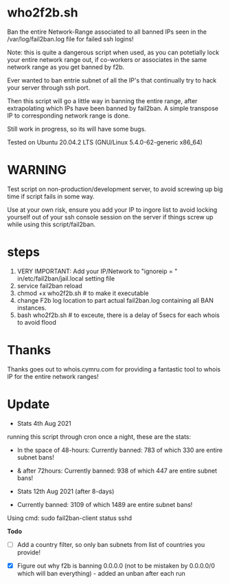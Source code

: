 # who2f2b.sh

Ban the entire Network-Range associated to all banned IPs seen in the /var/log/fail2ban.log file for failed ssh logins!

Note: this is quite a dangerous script when used, as you can potetially lock your entire network range out, if co-workers or associates in the same network range as you get banned by f2b.

Ever wanted to ban entrie subnet of all the IP's that continually try to hack your server through ssh port.

Then this script will go a little way in banning the entire range, after extrapolating which IPs have been banned by fail2ban.  A simple transpose IP to corresponding network range is done.

Still work in progress, so its will have some bugs.

Tested on Ubuntu 20.04.2 LTS (GNU/Linux 5.4.0-62-generic x86_64)

# WARNING

Test script on non-production/development server, to avoid screwing up big time if script fails in some way.

Use at your own risk, ensure you add your IP to ingore list to avoid locking yourself out of your ssh console session on the server if things screw up while using this script/fail2ban.

# steps

1. VERY IMPORTANT: Add your IP/Network to "ignoreip = " in/etc/fail2ban/jail.local setting file
2. service fail2ban reload
3. chmod +x who2f2b.sh # to make it executable
4. change F2b log location to part actual fail2ban.log containing all BAN instances.
5. bash who2f2b.sh # to exceute, there is a delay of 5secs for each whois to avoid flood

# Thanks

Thanks goes out to whois.cymru.com for providing a fantastic tool to whois IP for the entire network ranges!

# Update

- Stats 4th Aug 2021

 running this script through cron once a night, these are the stats:

 - In the space of 48-hours: Currently banned:	783 of which 330 are entire subnet bans!
 - & after 72hours: Currently banned:	938 of which 447 are entire subnet bans!
 
- Stats 12th Aug 2021 (after 8-days)
 - Currently banned:	3109 of which 1489 are entire subnet bans!

Using cmd: sudo fail2ban-client status sshd


**Todo**
- [ ] Add a country filter, so only ban subnets from list of countries you provide!
- [x] Figure out why f2b is banning 0.0.0.0 (not to be mistaken by 0.0.0.0/0 which will ban everything) - added an unban after each run


